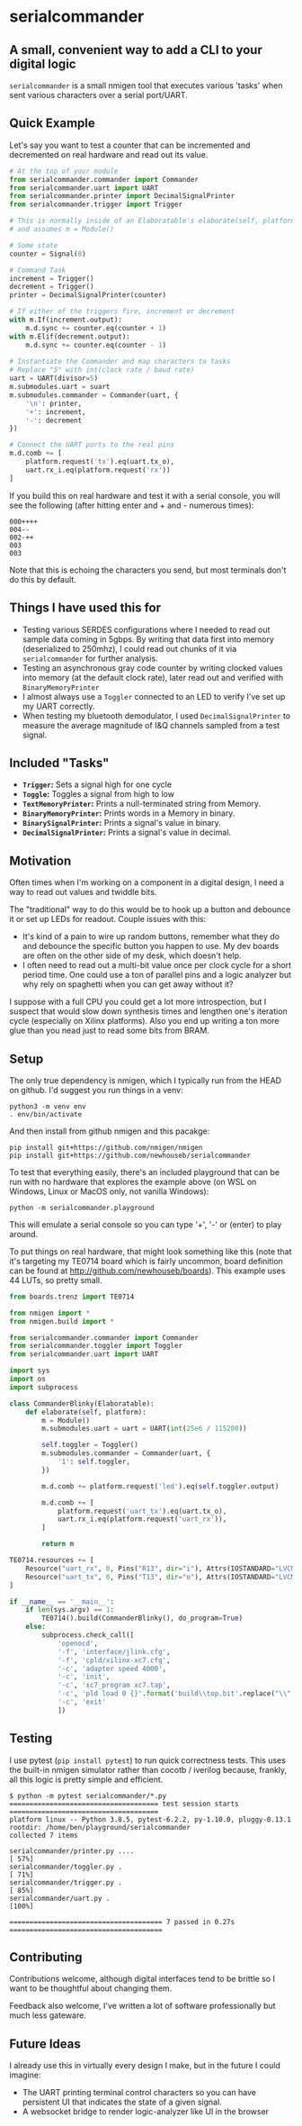 # serialcommander
## A small, convenient way to add a CLI to your digital logic

`serialcommander` is a small nmigen tool that executes various 'tasks' when sent various characters over a serial port/UART.

## Quick Example

Let's say you want to test a counter that can be incremented and decremented on real hardware and read out its value. 

```python
# At the top of your module
from serialcommander.commander import Commander
from serialcommander.uart import UART
from serialcommander.printer import DecimalSignalPrinter
from serialcommander.trigger import Trigger

# This is normally inside of an Elaboratable's elaborate(self, platform) method
# and assumes m = Module()

# Some state
counter = Signal(8)

# Command Task
increment = Trigger()
decrement = Trigger()
printer = DecimalSignalPrinter(counter)

# If either of the triggers fire, increment or decrement
with m.If(increment.output):
    m.d.sync += counter.eq(counter + 1)
with m.Elif(decrement.output):
    m.d.sync += counter.eq(counter - 1)
    
# Instantiate the Commander and map characters to tasks
# Replace "5" with int(clock rate / baud rate)
uart = UART(divisor=5) 
m.submodules.uart = suart
m.submodules.commander = Commander(uart, {
    '\n': printer,
    '+': increment,
    '-': decrement
})

# Connect the UART ports to the real pins
m.d.comb += [
    platform.request('tx').eq(uart.tx_o),
    uart.rx_i.eq(platform.request('rx'))
]
```

If you build this on real hardware and test it with a serial console, you will see the following (after hitting enter and + and - numerous times):

```
000++++
004--
002-++
003
003
```

Note that this is echoing the characters you send, but most terminals don't do this by default.

## Things I have used this for

- Testing various SERDES configurations where I needed to read out sample data coming in 5gbps. By writing that data first into memory (deserialized to 250mhz), I could read out chunks of it via `serialcommander` for further analysis.
- Testing an asynchronous gray code counter by writing clocked values into memory (at the default clock rate), later read out and verified with `BinaryMemoryPrinter`
- I almost always use a `Toggler` connected to an LED to verify I've set up my UART correctly.
- When testing my bluetooth demodulator, I used `DecimalSignalPrinter` to measure the average magnitude of I&Q channels sampled from a test signal.

## Included "Tasks"

- **`Trigger`:** Sets a signal high for one cycle
- **`Toggle`:** Toggles a signal from high to low
- **`TextMemoryPrinter`:** Prints a null-terminated string from Memory.
- **`BinaryMemoryPrinter`:** Prints words in a Memory in binary.
- **`BinarySignalPrinter`:** Prints a signal's value in binary.
- **`DecimalSignalPrinter`:** Prints a signal's value in decimal.

## Motivation

Often times when I'm working on a component in a digital design, I need a way to read out values and twiddle bits. 

The "traditional" way to do this would be to hook up a button and debounce it or set up LEDs for readout. Couple issues with this:

- It's kind of a pain to wire up random buttons, remember what they do and debounce the specific button you happen to use. My dev boards are often on the other side of my desk, which doesn't help.
- I often need to read out a multi-bit value once per clock cycle for a short period time. One could use a ton of parallel pins and a logic analyzer but why rely on spaghetti when you can get away without it?

I suppose with a full CPU you could get a lot more introspection, but I suspect that would slow down synthesis times and lengthen one's iteration cycle (especially on Xilinx platforms). Also you end up writing a ton more glue than you nead just to read some bits from BRAM.

## Setup

The only true dependency is nmigen, which I typically run from the HEAD on github. I'd suggest you run things in a venv:

```
python3 -m venv env
. env/bin/activate
```

And then install from github nmigen and this pacakge:

```
pip install git+https://github.com/nmigen/nmigen
pip install git+https://github.com/newhouseb/serialcommander
```

To test that everything easily, there's an included playground that can be run with no hardware that explores the example above (on WSL on Windows, Linux or MacOS only, not vanilla Windows):

```
python -m serialcommander.playground
```

This will emulate a serial console so you can type '+', '-' or (enter) to play around.

To put things on real hardware, that might look something like this (note that it's targeting my TE0714 board which is fairly uncommon, board definition can be found at http://github.com/newhouseb/boards). This example uses 44 LUTs, so pretty small.

```python
from boards.trenz import TE0714

from nmigen import *
from nmigen.build import *

from serialcommander.commander import Commander
from serialcommander.toggler import Toggler
from serialcommander.uart import UART

import sys
import os
import subprocess

class CommanderBlinky(Elaboratable):
    def elaborate(self, platform):
        m = Module()
        m.submodules.uart = uart = UART(int(25e6 / 115200))

        self.toggler = Toggler()
        m.submodules.commander = Commander(uart, {
            '1': self.toggler,
        })

        m.d.comb += platform.request('led').eq(self.toggler.output)

        m.d.comb += [
            platform.request('uart_tx').eq(uart.tx_o),
            uart.rx_i.eq(platform.request('uart_rx')),
        ]

        return m

TE0714.resources += [
    Resource("uart_rx", 0, Pins("R13", dir="i"), Attrs(IOSTANDARD="LVCMOS33")),
    Resource("uart_tx", 0, Pins("T13", dir="o"), Attrs(IOSTANDARD="LVCMOS33")),
]

if __name__ == '__main__':
    if len(sys.argv) == 1:
        TE0714().build(CommanderBlinky(), do_program=True)
    else:
        subprocess.check_call([
            'openocd',
            '-f', 'interface/jlink.cfg',
            '-f', 'cpld/xilinx-xc7.cfg',
            '-c', 'adapter speed 4000',
            '-c', 'init',
            '-c', 'xc7_program xc7.tap',
            '-c', 'pld load 0 {}'.format('build\\top.bit'.replace("\\", "\\\\")),
            '-c', 'exit'
            ])
```


## Testing

I use pytest (`pip install pytest`) to run quick correctness tests. This uses the built-in nmigen simulator rather than cocotb / iverilog because, frankly, all this logic is pretty simple and efficient.

```
$ python -m pytest serialcommander/*.py
===================================== test session starts =====================================
platform linux -- Python 3.8.5, pytest-6.2.2, py-1.10.0, pluggy-0.13.1
rootdir: /home/ben/playground/serialcommander
collected 7 items

serialcommander/printer.py ....                                                         [ 57%]
serialcommander/toggler.py .                                                            [ 71%]
serialcommander/trigger.py .                                                            [ 85%]
serialcommander/uart.py .                                                               [100%]

====================================== 7 passed in 0.27s ======================================
```

## Contributing

Contributions welcome, although digital interfaces tend to be brittle so I want to be thoughtful about changing them.

Feedback also welcome, I've written a lot of software professionally but much less gateware.


## Future Ideas

I already use this in virtually every design I make, but in the future I could imagine:

- The UART printing terminal control characters so you can have persistent UI that indicates the state of a given signal.
- A websocket bridge to render logic-analyzer like UI in the browser

